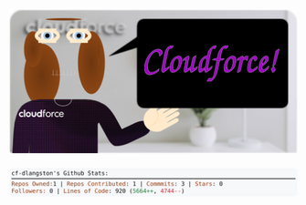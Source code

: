 <!-- 
Version 3.0.2
Built Tue Jun 25 2024 02:28:51 GMT+0000 (Coordinated Universal Time)
-->

<h1 align="center">
  <a href="https://github.com/cf-dlangston/cf-dlangston/tree/master/src" title="Click to View Source">
    <picture width="100%" alt="Dylan">
      <source media="(prefers-color-scheme: dark)" srcset="dylan-dark.svg?version=3.0.2">
      <img src="dylan-light.svg?version=3.0.2" alt="Dylan">
    </picture>
  </a>
</h1>

<div align="center">
  <picture width="100%" alt="Profile Info and Stats">
    <source media="(prefers-color-scheme: dark)" srcset="stats-dark.svg?version=3.0.2">
    <img src="stats-light.svg?version=3.0.2" alt="Profile Info and Stats">
  </picture>
</div>
